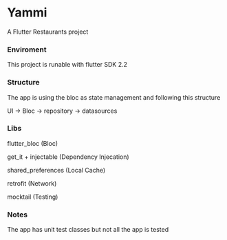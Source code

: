 # Yammi

A Flutter Restaurants project

### Enviroment

This project is runable with flutter SDK 2.2

### Structure

The app is using the bloc as state management and following this structure

UI -> Bloc -> repository -> datasources

### Libs

flutter_bloc (Bloc)

get_it + injectable (Dependency Injecation)

shared_preferences (Local Cache)

retrofit (Network) 

mocktail (Testing)

### Notes

The app has unit test classes but not all the app is tested
